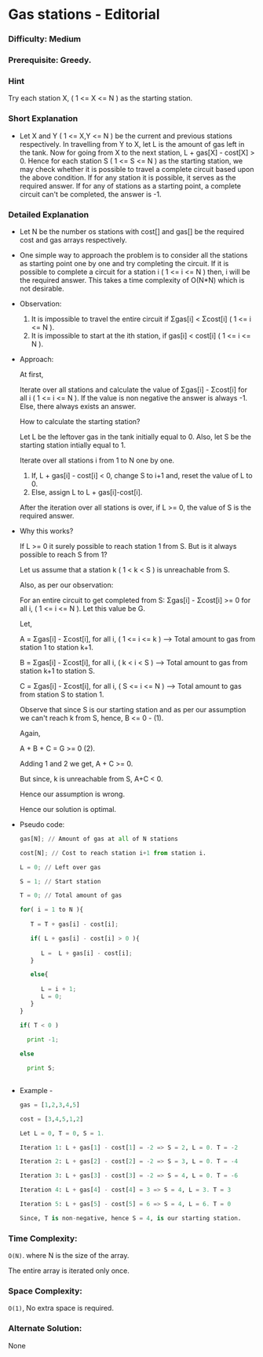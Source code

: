 # Gas stations - Editorial

### Difficulty:  Medium

### Prerequisite:  Greedy.

### Hint

Try each station X, ( 1 <= X <= N ) as the starting station.

### Short Explanation

* Let X and Y ( 1 <= X,Y <= N ) be the current and previous stations respectively. In travelling from Y to X, let L is the amount of gas left in the tank. Now for going from X to the next station, L + gas[X] - cost[X] > 0.
  Hence for each station S ( 1 <= S <= N ) as the starting station, we may check whether it is possible to travel a complete circuit based upon the above condition. If for any station it is possible, it serves as the required answer. 
  If for any of stations as a starting point, a complete circuit can't be completed, the answer is -1.
  
### Detailed Explanation

* Let N be the number os stations with cost[] and gas[] be the required cost and gas arrays respectively.

* One simple way to approach the problem is to consider all the stations as starting point one by one and try completing the circuit. If it is possible to complete a circuit for   a station i ( 1 <= i <= N ) then, i will be the required answer. This takes a time complexity of  O(N*N) which is not desirable.

* Observation:
  
  1. It is impossible to travel the entire circuit if Σgas[i] < Σcost[i] ( 1 <= i <= N ).
  2. It is impossible to start at the ith station, if gas[i] < cost[i] ( 1 <= i <= N ).

* Approach:
  
  At first,
  
  Iterate over all stations and calculate the value of Σgas[i] - Σcost[i] for all i ( 1 <= i <= N ). If the value is non negative the answer is always -1. Else, there always exists an answer.
 
  How to calculate the starting station?
  
  Let L be the leftover gas in the tank initially equal to 0. Also, let S be the starting station intially equal to 1.
  
  Iterate over all stations i from 1 to N one by one.

  1. If, L + gas[i] - cost[i] < 0, change S to i+1 and, reset the value of L to 0.
  2. Else, assign L to L + gas[i]-cost[i]. 

  After the iteration over all stations is over, if L >= 0, the value of S is the required answer.

* Why this works?

  If L >= 0 it surely possible to reach station 1 from S. But is it always possible to reach S from 1?

  Let us assume that a station k ( 1 < k < S ) is unreachable from S.
  
  Also, as per our observation:
  
  For an entire circuit to get completed from S: Σgas[i] - Σcost[i] >= 0 for all i, ( 1 <= i <= N ). Let this value be G.
  
  Let,
  
  A = Σgas[i] - Σcost[i], for all i, ( 1 <= i <= k ) --> Total amount to gas from station 1 to station k+1.
  
  B = Σgas[i] - Σcost[i], for all i, ( k < i < S ) --> Total amount to gas from station k+1 to station S.
  
  C = Σgas[i] - Σcost[i], for all i, ( S <= i <= N ) --> Total amount to gas from station S to station 1.
  
  Observe that since S is our starting station and as per our assumption we can't reach k from S, hence, B <= 0 - (1).
  
  Again,
  
  A + B + C = G >= 0 (2).

  Adding 1 and 2 we get, A + C >= 0.
  
  But since, k is unreachable from S, A+C < 0.
  
  Hence our assumption is wrong.

  Hence our solution is optimal.
  
  
* Pseudo code:
  ```python
  gas[N]; // Amount of gas at all of N stations
  
  cost[N]; // Cost to reach station i+1 from station i.

  L = 0; // Left over gas
  
  S = 1; // Start station
  
  T = 0; // Total amount of gas
  
  for( i = 1 to N ){
    
     T = T + gas[i] - cost[i];

     if( L + gas[i] - cost[i] > 0 ){
     
        L =  L + gas[i] - cost[i];
     }

     else{
     
        L = i + 1;
        L = 0;
     }
  }
  
  if( T < 0 )
  
    print -1;
    
  else
  
    print S;
       
  ```
* Example -
  ```python
  gas = [1,2,3,4,5]
  
  cost = [3,4,5,1,2]
  
  Let L = 0, T = 0, S = 1.

  Iteration 1: L + gas[1] - cost[1] = -2 => S = 2, L = 0. T = -2

  Iteration 2: L + gas[2] - cost[2] = -2 => S = 3, L = 0. T = -4

  Iteration 3: L + gas[3] - cost[3] = -2 => S = 4, L = 0. T = -6

  Iteration 4: L + gas[4] - cost[4] = 3 => S = 4, L = 3. T = 3

  Iteration 5: L + gas[5] - cost[5] = 6 => S = 4, L = 6. T = 0

  Since, T is non-negative, hence S = 4, is our starting station.
  ```
### Time Complexity:

`O(N)`. where N is the size of the array.

The entire array is iterated only once.

### Space Complexity:

`O(1)`, No extra space is required.

### Alternate Solution:

None
